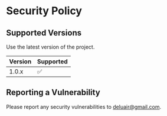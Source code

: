 # Security Policy

## Supported Versions

Use the latest version of the project.

| Version | Supported          |
| ------- | ------------------ |
| 1.0.x   | :white_check_mark: |

## Reporting a Vulnerability

Please report any security vulnerabilities to deluair@gmail.com. 